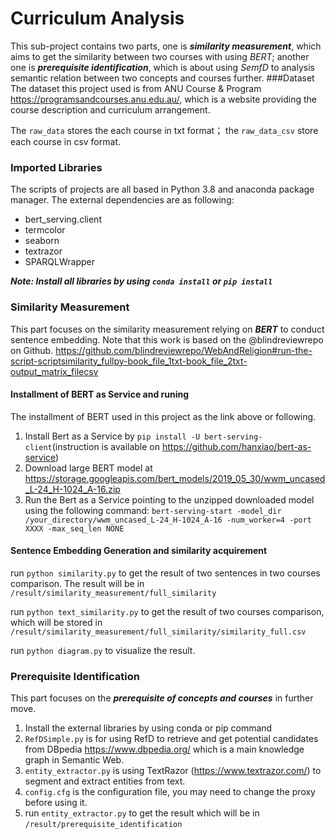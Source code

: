 # Curriculum Analysis
This sub-project contains two parts, one is ***similarity measurement***, which aims to get the similarity between two courses with using *BERT*; another one is ***prerequisite identification***, which is about using *SemfD* to analysis semantic relation between two concepts and courses further.
###Dataset
The dataset this project used is from ANU Course & Program https://programsandcourses.anu.edu.au/, which is a website providing the course description and curriculum arrangement.

The `raw_data` stores the each course in txt format； the `raw_data_csv` store each course in csv format.  
### Imported Libraries
The scripts of projects are all based in Python 3.8 and anaconda package manager. The external dependencies are as following:
* bert_serving.client
* termcolor
* seaborn
* textrazor
* SPARQLWrapper

***Note: Install all libraries by using `conda install` or `pip install`***
### Similarity Measurement

This part focuses on the similarity measurement relying on ***BERT*** to conduct sentence embedding. Note that this work is based on the @blindreviewrepo on Github. https://github.com/blindreviewrepo/WebAndReligion#run-the-script-scriptsimilarity_fullpy-book_file_1txt-book_file_2txt-output_matrix_filecsv
#### Installment of BERT as Service and runing
The installment of BERT used in this project as the link above or following.
1. Install Bert as a Service by `pip install -U bert-serving-client`(instruction is available on https://github.com/hanxiao/bert-as-service)
2. Download large BERT model at https://storage.googleapis.com/bert_models/2019_05_30/wwm_uncased_L-24_H-1024_A-16.zip
3. Run the Bert as a Service pointing to the unzipped downloaded model using the following command: `bert-serving-start -model_dir /your_directory/wwm_uncased_L-24_H-1024_A-16 -num_worker=4 -port XXXX -max_seq_len NONE`

#### Sentence Embedding Generation and similarity acquirement

run `python similarity.py` to get the result of two sentences in two courses comparison. The result will be in `/result/similarity_measurement/full_similarity`

run `python text_similarity.py` to get the result of two courses comparison, which will be stored in `/result/similarity_measurement/full_similarity/similarity_full.csv`

run `python diagram.py` to visualize the result.

### Prerequisite Identification

This part focuses on the ***prerequisite of concepts and courses*** in further move.

1. Install the external libraries by using conda or pip command
2. `RefDSimple.py` is for using RefD to retrieve and get potential candidates from DBpedia https://www.dbpedia.org/ which is a main knowledge graph in Semantic Web.
3. `entity_extractor.py` is using TextRazor (https://www.textrazor.com/) to segment and extract entities from text.
4. `config.cfg` is the configuration file, you may need to change the proxy before using it.
5. run `entity_extractor.py` to get the result which will be in `/result/prerequisite_identification`